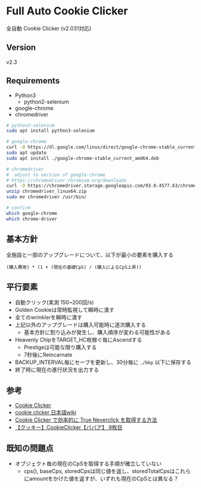 
# Full Auto Cookie Clicker

全自動 Cookie Clicker (v2.031対応)

## Version

v2.3

## Requirements

- Python3
    - python2-selenium
- google-chrome
- chromedriver

```sh
# python3-selenium
sudo apt install python3-selenium

# google-chrome
curl -O https://dl.google.com/linux/direct/google-chrome-stable_current_amd64.deb
sudo apt update
sudo apt install ./google-chrome-stable_current_amd64.deb

# chromedriver
#  adjust to version of google-chrome
# https://chromedriver.chromium.org/downloads
curl -O https://chromedriver.storage.googleapis.com/93.0.4577.63/chromedriver_linux64.zip
unzip chromedriver_linux64.zip
sudo mv chromedriver /usr/bin/

# confirm
which google-chrome
which chrome-driver
```

## 基本方針

全施設と一部のアップグレードについて、以下が最小の要素を購入する
```
(購入費用) * (1 + (現在の基礎CpS) / (購入によるCpS上昇))
```

## 平行要素

- 自動クリック(実測 150~200回/s)
- Golden Cookieは常時監視して瞬時に潰す
- 全てのwrinklerを瞬時に潰す
- 上記以外のアップグレードは購入可能時に逐次購入する
  - 基本方針に割り込みが発生し、購入順序が変わる可能性がある
- Heavenly ChipをTARGET_HC枚稼ぐ毎にAscendする
  - Prestigeは可能な限り購入する
  - 7秒後にReincarnate
- BACKUP_INTERVAL毎にセーブを更新し、30分毎に ```./bkp``` 以下に保存する
- 終了時に現在の進行状況を出力する

## 参考

- [Cookie Clicker](https://orteil.dashnet.org/cookieclicker/)
- [cookie clicker 日本語wiki](https://w.atwiki.jp/cookieclickerjpn/)
- [Cookie Clicker で効率的に True Neverclick を取得する方法](https://inuwara-note.hateblo.jp/entry/cookie-clicker-2)
- [【クッキー】CookieClicker【ババア】 9枚目](https://uni.5ch.net/test/read.cgi/gameswf/1380563429/275?v=pc)

## 既知の問題点

- オブジェクト毎の現在のCpSを取得する手順が確立していない
  - cps(), baseCps, storedCpsは同じ値を返し、storedTotalCpsはこれらにamountをかけた値を返すが、いずれも現在のCpSとは異なる？
